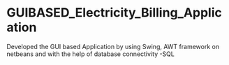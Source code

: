 # GUIBASED_Electricity_Billing_Application
Developed the GUI based Application by using  Swing, AWT framework on netbeans and with the help of database connectivity -SQL
